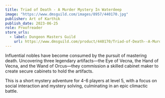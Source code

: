 ```yaml
---
title: Triad of Death - A Murder Mystery In Waterdeep
image: "https://www.dmsguild.com/images/8957/440170.jpg"
publisher: Art of Karthik
publish_date: 2023-06-25
role: Proofreader
store_urls:
  - label: Dungeon Masters Guild
    url: https://www.dmsguild.com/product/440170/Triad-of-Death--A-Murder-Mystery-In-Waterdeep
---
```


Influential nobles have become consumed by the pursuit of mastering death. Uncovering three legendary artifacts—the Eye of Vecna, the Hand of Vecna, and the Wand of Orcus—they commission a skilled cabinet maker to create secure cabinets to hold the artifacts.

This is a short mystery adventure for 4-6 players at level 5, with a focus on social interaction and mystery solving, culminating in an epic climactic battle.